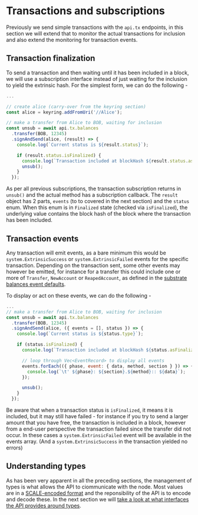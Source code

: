 # Transactions and subscriptions

Previously we send simple transactions with the `api.tx` endpoints, in this section we will extend that to monitor the actual transactions for inclusion and also extend the monitoring for transaction events.

## Transaction finalization

To send a transaction and then waiting until it has been included in a block, we will use a subscription interface instead of just waiting for the inclusion to yield the extrinsic hash. For the simplest form, we can do the following -

```js
...

// create alice (carry-over from the keyring section)
const alice = keyring.addFromUri('//Alice');

// make a transfer from Alice to BOB, waiting for inclusion
const unsub = await api.tx.balances
  .transfer(BOB, 12345)
  .signAndSend(alice, (result) => {
    console.log(`Current status is ${result.status}`);

    if (result.status.isFinalized) {
      console.log(`Transaction included at blockHash ${result.status.asFinalized}`);
      unsub();
    }
  });
```

As per all previous subscriptions, the transaction subscription returns in `unsub()` and the actual method has a subscription callback. The `result` object has 2 parts, `events` (to to covered in the next section) and the `status` enum. When this enum is in `Finalized` state (checked via `isFinalized`), the underlying value contains the block hash of the block where the transaction has been included.

## Transaction events

Any transaction will emit events, as a bare minimum this would be `system.ExtrinsicSuccess` or `system.ExtrinsicFailed` events for the specific transaction. Depending on the transaction sent, some other events may however be emitted, for instance for a transfer this could include one or more of `Transfer`, `NewAccount` or `ReapedAccount`, as defined in the [substrate balances event defaults](../substrate/events.md#balances).

To display or act on these events, we can do the following -

```js
...
// make a transfer from Alice to BOB, waiting for inclusion
const unsub = await api.tx.balances
  .transfer(BOB, 12345)
  .signAndSend(alice, ({ events = [], status }) => {
    console.log(`Current status is ${status.type}`);

    if (status.isFinalized) {
      console.log(`Transaction included at blockHash ${status.asFinalized}`);

      // loop through Vec<EventRecord> to display all events
      events.forEach(({ phase, event: { data, method, section } }) => {
        console.log(`\t' ${phase}: ${section}.${method}:: ${data}`);
      });

      unsub();
    }
  });
```

Be aware that when a transaction status is `isFinalized`, it means it is included, but it may still have failed - for instance  if you try to send a larger amount that you have free, the transaction is included in a block, however from a end-user perspective the transaction failed since the transfer did not occur. In these cases a `system.ExtrinsicFailed` event will be available in the events array. (And a `system.ExtrinsicSuccess` in the transaction yielded no errors)

## Understanding types

As has been very apparent in all the preceding sections, the management of types is what allows the API to ciommunicate with the node. Most values are in a [SCALE-encoded format](https://github.com/paritytech/parity-scale-codec) and the reponsibility of the  API is to encode and decode these. In the next section we will [take a look at what interfaces the API provides around types](types.basics.md).
